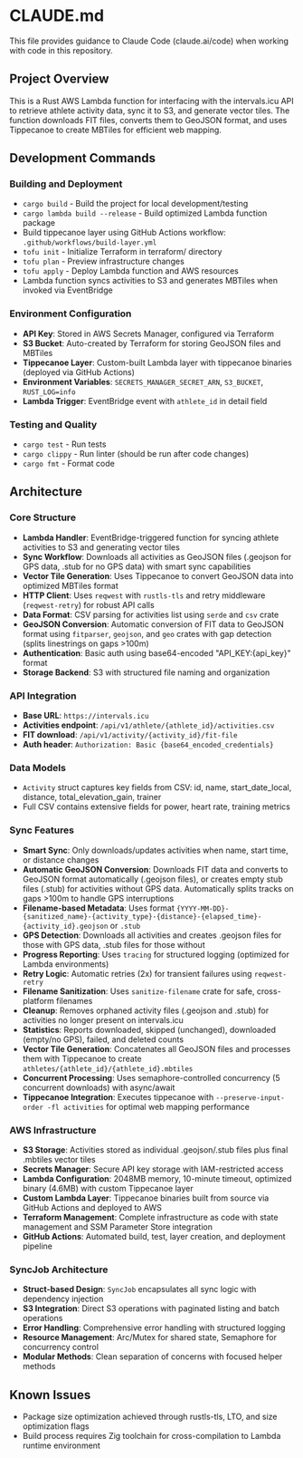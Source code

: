 # CLAUDE.md

This file provides guidance to Claude Code (claude.ai/code) when working with code in this repository.

## Project Overview

This is a Rust AWS Lambda function for interfacing with the intervals.icu API to retrieve athlete activity data, sync it to S3, and generate vector tiles. The function downloads FIT files, converts them to GeoJSON format, and uses Tippecanoe to create MBTiles for efficient web mapping.

## Development Commands

### Building and Deployment
- `cargo build` - Build the project for local development/testing
- `cargo lambda build --release` - Build optimized Lambda function package
- Build tippecanoe layer using GitHub Actions workflow: `.github/workflows/build-layer.yml`
- `tofu init` - Initialize Terraform in terraform/ directory  
- `tofu plan` - Preview infrastructure changes
- `tofu apply` - Deploy Lambda function and AWS resources
- Lambda function syncs activities to S3 and generates MBTiles when invoked via EventBridge

### Environment Configuration
- **API Key**: Stored in AWS Secrets Manager, configured via Terraform
- **S3 Bucket**: Auto-created by Terraform for storing GeoJSON files and MBTiles
- **Tippecanoe Layer**: Custom-built Lambda layer with tippecanoe binaries (deployed via GitHub Actions)
- **Environment Variables**: `SECRETS_MANAGER_SECRET_ARN`, `S3_BUCKET`, `RUST_LOG=info`
- **Lambda Trigger**: EventBridge event with `athlete_id` in detail field

### Testing and Quality
- `cargo test` - Run tests
- `cargo clippy` - Run linter (should be run after code changes)
- `cargo fmt` - Format code

## Architecture

### Core Structure
- **Lambda Handler**: EventBridge-triggered function for syncing athlete activities to S3 and generating vector tiles
- **Sync Workflow**: Downloads all activities as GeoJSON files (.geojson for GPS data, .stub for no GPS data) with smart sync capabilities
- **Vector Tile Generation**: Uses Tippecanoe to convert GeoJSON data into optimized MBTiles format
- **HTTP Client**: Uses `reqwest` with `rustls-tls` and retry middleware (`reqwest-retry`) for robust API calls
- **Data Format**: CSV parsing for activities list using `serde` and `csv` crate
- **GeoJSON Conversion**: Automatic conversion of FIT data to GeoJSON format using `fitparser`, `geojson`, and `geo` crates with gap detection (splits linestrings on gaps >100m)
- **Authentication**: Basic auth using base64-encoded "API_KEY:{api_key}" format
- **Storage Backend**: S3 with structured file naming and organization

### API Integration
- **Base URL**: `https://intervals.icu`
- **Activities endpoint**: `/api/v1/athlete/{athlete_id}/activities.csv`
- **FIT download**: `/api/v1/activity/{activity_id}/fit-file`
- **Auth header**: `Authorization: Basic {base64_encoded_credentials}`

### Data Models
- `Activity` struct captures key fields from CSV: id, name, start_date_local, distance, total_elevation_gain, trainer
- Full CSV contains extensive fields for power, heart rate, training metrics

### Sync Features
- **Smart Sync**: Only downloads/updates activities when name, start time, or distance changes
- **Automatic GeoJSON Conversion**: Downloads FIT data and converts to GeoJSON format automatically (.geojson files), or creates empty stub files (.stub) for activities without GPS data. Automatically splits tracks on gaps >100m to handle GPS interruptions
- **Filename-based Metadata**: Uses format `{YYYY-MM-DD}-{sanitized_name}-{activity_type}-{distance}-{elapsed_time}-{activity_id}.geojson` or `.stub`
- **GPS Detection**: Downloads all activities and creates .geojson files for those with GPS data, .stub files for those without
- **Progress Reporting**: Uses `tracing` for structured logging (optimized for Lambda environments)
- **Retry Logic**: Automatic retries (2x) for transient failures using `reqwest-retry`
- **Filename Sanitization**: Uses `sanitize-filename` crate for safe, cross-platform filenames
- **Cleanup**: Removes orphaned activity files (.geojson and .stub) for activities no longer present on intervals.icu
- **Statistics**: Reports downloaded, skipped (unchanged), downloaded (empty/no GPS), failed, and deleted counts
- **Vector Tile Generation**: Concatenates all GeoJSON files and processes them with Tippecanoe to create `athletes/{athlete_id}/{athlete_id}.mbtiles`
- **Concurrent Processing**: Uses semaphore-controlled concurrency (5 concurrent downloads) with async/await
- **Tippecanoe Integration**: Executes tippecanoe with `--preserve-input-order -fl activities` for optimal web mapping performance

### AWS Infrastructure
- **S3 Storage**: Activities stored as individual .geojson/.stub files plus final .mbtiles vector tiles
- **Secrets Manager**: Secure API key storage with IAM-restricted access
- **Lambda Configuration**: 2048MB memory, 10-minute timeout, optimized binary (4.6MB) with custom Tippecanoe layer
- **Custom Lambda Layer**: Tippecanoe binaries built from source via GitHub Actions and deployed to AWS
- **Terraform Management**: Complete infrastructure as code with state management and SSM Parameter Store integration
- **GitHub Actions**: Automated build, test, layer creation, and deployment pipeline

### SyncJob Architecture
- **Struct-based Design**: `SyncJob` encapsulates all sync logic with dependency injection
- **S3 Integration**: Direct S3 operations with paginated listing and batch operations
- **Error Handling**: Comprehensive error handling with structured logging
- **Resource Management**: Arc/Mutex for shared state, Semaphore for concurrency control
- **Modular Methods**: Clean separation of concerns with focused helper methods

## Known Issues
- Package size optimization achieved through rustls-tls, LTO, and size optimization flags
- Build process requires Zig toolchain for cross-compilation to Lambda runtime environment